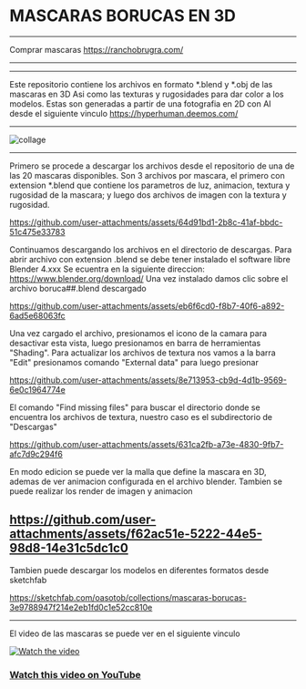 # MASCARAS BORUCAS EN 3D
--- 

Comprar mascaras  https://ranchobrugra.com/

---
---

Este repositorio contiene los archivos en formato *.blend y *.obj de las mascaras en 3D
Asi como las texturas y rugosidades para dar color a los modelos.
Estas son generadas a partir de una fotografia en 2D con AI desde el siguiente vinculo
https://hyperhuman.deemos.com/

---
![collage](https://github.com/user-attachments/assets/cdc6ef5d-ca35-44a6-b8da-0bbb356c0c82)


---
Primero se procede a descargar los archivos desde el repositorio de una de las 20 mascaras
disponibles.   Son 3 archivos por mascara, el primero con extension *.blend que contiene los
parametros de luz, animacion, textura y rugosidad de la mascara; y luego dos archivos de imagen
con la textura y rugosidad.

https://github.com/user-attachments/assets/64d91bd1-2b8c-41af-bbdc-51c475e33783

Continuamos descargando los archivos en el directorio de descargas.
Para abrir archivo con extension .blend se debe tener instalado el software libre Blender 4.xxx
Se ecuentra en la siguiente direccion:
https://www.blender.org/download/
Una vez instalado damos clic sobre el archivo boruca##.blend descargado 


https://github.com/user-attachments/assets/eb6f6cd0-f8b7-40f6-a892-6ad5e68063fc

Una vez cargado el archivo, presionamos el icono de la camara para desactivar esta vista,
luego presionamos en barra de herramientas "Shading".  Para actualizar los archivos de textura
nos vamos a la barra "Edit" presionamos comando "External data" para luego presionar 

https://github.com/user-attachments/assets/8e713953-cb9d-4d1b-9569-6e0c1964774e

El comando "Find missing files" para buscar el directorio donde se encuentra los archivos de textura, 
nuestro caso es el subdirectorio de "Descargas"


https://github.com/user-attachments/assets/631ca2fb-a73e-4830-9fb7-afc7d9c294f6

En modo edicion se puede ver la malla que define la mascara en 3D, ademas de ver animacion 
configurada en el archivo blender. Tambien se puede realizar los render de imagen y animacion 

https://github.com/user-attachments/assets/f62ac51e-5222-44e5-98d8-14e31c5dc1c0
---

Tambien puede descargar los modelos en diferentes formatos desde sketchfab

https://sketchfab.com/oasotob/collections/mascaras-borucas-3e9788947f214e2eb1fd0c1e52cc810e

---


El video de las mascaras se puede ver en el siguiente vinculo

[![Watch the video](https://img.youtube.com/vi/edJNdHZgMQQ/maxresdefault.jpg)](https://youtu.be/edJNdHZgMQQ)

### [Watch this video on YouTube](https://youtu.be/edJNdHZgMQQ)
